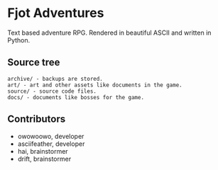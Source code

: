 # Fjot Adventures
Text based adventure RPG. Rendered in beautiful ASCII and written in Python.

## Source tree
```
archive/ - backups are stored.
art/ - art and other assets like documents in the game.
source/ - source code files. 
docs/ - documents like bosses for the game.
```

## Contributors
- owowoowo, developer
- asciifeather, developer
- hai, brainstormer
- drift, brainstormer

